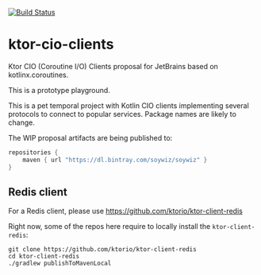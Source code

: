 [![Build Status](https://travis-ci.org/soywiz/ktor-cio-clients.svg?branch=master)](https://travis-ci.org/soywiz/ktor-cio-clients)

# ktor-cio-clients

Ktor CIO (Coroutine I/O) Clients proposal for JetBrains based on kotlinx.coroutines.

This is a prototype playground.

This is a pet temporal project with Kotlin CIO clients implementing several protocols to connect to popular services.
Package names are likely to change.

The WIP proposal artifacts are being published to:

```kotlin
repositories {
    maven { url "https://dl.bintray.com/soywiz/soywiz" }
}
```

## Redis client

For a Redis client, please use <https://github.com/ktorio/ktor-client-redis>

Right now, some of the repos here require to locally install the `ktor-client-redis`:

```
git clone https://github.com/ktorio/ktor-client-redis
cd ktor-client-redis
./gradlew publishToMavenLocal
```
